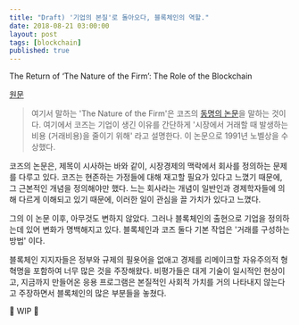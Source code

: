 ```yaml
---
title: "Draft) '기업의 본질'로 돌아오다, 블록체인의 역할."
date: 2018-08-21 03:00:00
layout: post
tags: [blockchain]
published: true
---
```


The Return of ‘The Nature of the Firm’: The Role of the Blockchain

[원문](https://papers.ssrn.com/sol3/papers.cfm?abstract_id=3080696)

> 여기서 말하는 'The Nature of the Firm'은 코즈의 [동명의 논문](https://en.wikipedia.org/wiki/The_Nature_of_the_Firm)을 말하는 것이다. 여기에서 코즈는 기업이 생긴 이유를 간단하게 '시장에서 거래할 때 발생하는 비용 (거래비용)을 줄이기 위해' 라고 설명한다. 이 논문으로 1991년 노벨상을 수상했다.

코즈의 논문은, 제목이 시사하는 바와 같이, 시장경제의 맥락에서 회사를 정의하는 문제를 다루고 있다. 코즈는 현존하는 가정들에 대해 재고할 필요가 있다고 느꼈기 때문에, 그 근본적인 개념을 정의해야만 했다. 느는 회사라는 개념이 일반인과 경제학자들에 의해 다르게 이해되고 있기 때문에, 이러한 일이 관심을 끌 가치가 있다고 느꼈다.

그의 이 논문 이후, 아무것도 변하지 않았다. 그러나 블록체인의 출현으로 기업을 정의하는데 있어 변화가 명백해지고 있다. 블록체인과 코즈 둘다 기본 작업은 '거래를 구성하는 방법' 이다. 

블록체인 지지자들은 정부와 규제의 필욧어을 없애고 경제를 리메이크할 자유주의적 형혁명을 포함하여 너무 많은 것을 주장해왔다. 비평가들은 대게 기술이 일시적인 현상이고, 지금까지 만들어온 응용 프로그램은 본질적인 사회적 가치를 거의 나타내지 않는다고 주장하면서 블록체인의 많은 부분들을 놓쳤다.

🚧 WIP 🚧

